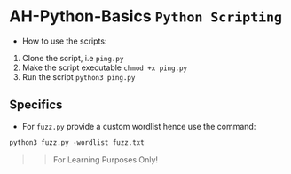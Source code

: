 # AH-Python-Basics `Python Scripting`
- How to use the scripts:
1. Clone the script, i.e `ping.py`
2. Make the script executable `chmod +x ping.py`
3. Run the script `python3 ping.py`

## Specifics
- For `fuzz.py` provide a custom wordlist hence use the command:
```py
python3 fuzz.py -wordlist fuzz.txt
```

>> For Learning Purposes Only!
